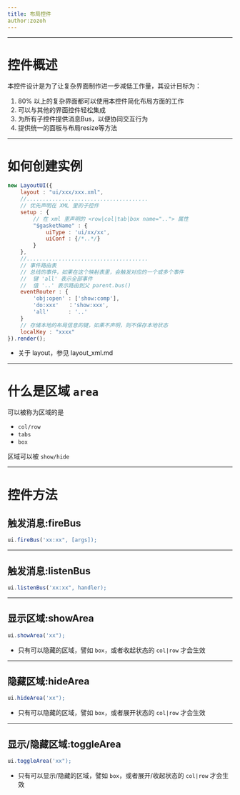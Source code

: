 ```yaml
---
title: 布局控件
author:zozoh
---
```


----------------------------------
# 控件概述

本控件设计是为了让复杂界面制作进一步减低工作量，其设计目标为：

1. 80% 以上的复杂界面都可以使用本控件简化布局方面的工作
2. 可以与其他的界面控件轻松集成
3. 为所有子控件提供消息Bus，以便协同交互行为
4. 提供统一的面板与布局resize等方法

----------------------------------
# 如何创建实例

```js
new LayoutUI({
    layout : "ui/xxx/xxx.xml",
    //......................................
    // 优先声明在 XML 里的子控件
    setup : {
        // 在 xml 里声明的 <row|col|tab|box name=".."> 属性
        "$gasketName" : {
            uiType : 'ui/xx/xx',
            uiConf : {/*..*/}
        }
    },
    //......................................
    // 事件路由表
    // 总线的事件，如果在这个映射表里，会触发对应的一个或多个事件
    //  键 'all' 表示全部事件
    //  值 '..' 表示路由到父 parent.bus()
    eventRouter : {
        'obj:open' : ['show:comp'],
        'do:xxx'   ：'show:xxx',
        'all'      : '..'
    }
    // 存储本地的布局信息的键，如果不声明，则不保存本地状态
    localKey : "xxxx"
}).render();
```

- 关于 layout，参见 layout_xml.md

----------------------------------
# 什么是区域 `area`

可以被称为区域的是

- `col/row`
- `tabs`
- `box`

区域可以被 `show/hide`

----------------------------------
# 控件方法

## 触发消息:fireBus

```js
ui.fireBus('xx:xx", [args]);
```

----------------------------------
## 触发消息:listenBus

```js
ui.listenBus('xx:xx", handler);
```

----------------------------------
## 显示区域:showArea

```js
ui.showArea('xx");
```

- 只有可以隐藏的区域，譬如 `box`，或者收起状态的 `col|row` 才会生效

----------------------------------
## 隐藏区域:hideArea

```js
ui.hideArea('xx");
```

- 只有可以隐藏的区域，譬如 `box`，或者展开状态的 `col|row` 才会生效

----------------------------------
## 显示/隐藏区域:toggleArea

```js
ui.toggleArea('xx");
```

- 只有可以显示/隐藏的区域，譬如 `box`，或者展开/收起状态的 `col|row` 才会生效


